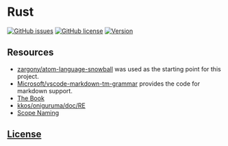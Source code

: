# Rust 
[![GitHub issues](https://img.shields.io/github/issues/dunstontc/vscode-snowball-syntax.svg)](https://github.com/dunstontc/vscode-snowball-syntax/issues)
[![GitHub license](https://img.shields.io/badge/license-MIT-blue.svg)](https://github.com/dunstontc/vscode-snowball-syntax/blob/master/LICENSE) 
[![Version](https://vsmarketplacebadge.apphb.com/version-short/dunstontc.vscode-snowball-syntax.svg?style=flat&color=blue)](https://marketplace.visualstudio.com/items?itemName=dunstontc.vscode-snowball-syntax)

## Resources
- [zargony/atom-language-snowball](https://github.com/zargony/atom-language-snowball) was used as the starting point for this project.
- [Microsoft/vscode-markdown-tm-grammar](https://github.com/Microsoft/vscode-markdown-tm-grammar) provides the code for markdown support.
- [The Book](https://doc.snowball-lang.org/book/second-edition/appendix-01-keywords.html)
- [kkos/oniguruma/doc/RE](https://github.com/kkos/oniguruma/blob/master/doc/RE)
- [Scope Naming](https://www.sublimetext.com/docs/3/scope_naming.html)

## [License](https://github.com/dunstontc/vscode-snowball-syntax/blob/master/LICENSE)

